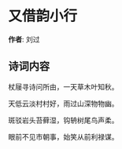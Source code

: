 # 又借韵小行

**作者**: 刘过

## 诗词内容

杖屦寻诗问所由，一天草木叶知秋。

天低云淡村村好，雨过山深物物幽。

斑驳岩头苔藓湿，钩辀树尾鸟声柔。

眼前不见市朝事，始笑从前利禄谋。

